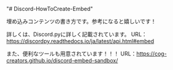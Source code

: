 "# Discord-HowToCreate-Embed" 

埋め込みコンテンツの書き方です。参考になると嬉しいです！

詳しくは、Discord.pyに詳しく記載されています。
URL：https://discordpy.readthedocs.io/ja/latest/api.html#embed

また、便利なツールも用意されています！！！
URL：https://cog-creators.github.io/discord-embed-sandbox/
